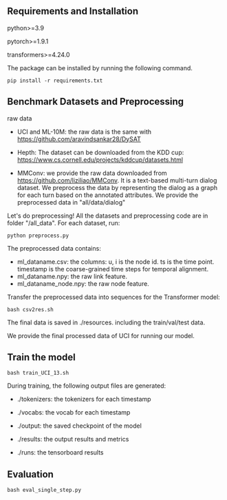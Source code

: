 

## Requirements and Installation


python>=3.9

pytorch>=1.9.1

transformers>=4.24.0

The package can be installed by running the following command.

`pip install -r requirements.txt`

## Benchmark Datasets and Preprocessing

raw data

- UCI and  ML-10M: the raw data is the same with  https://github.com/aravindsankar28/DySAT

- Hepth: The dataset can be downloaded from the KDD cup:  https://www.cs.cornell.edu/projects/kddcup/datasets.html

- MMConv: we provide the raw data downloaded from https://github.com/liziliao/MMConv. It is a text-based multi-turn dialog dataset. We preprocess the data by representing the dialog as a graph for each turn based on the annotated attributes. We provide the preprocessed data in "all/data/dialog"

Let's do preprocessing! All the datasets and preprocessing code are in folder "/all_data". For each dataset, run:

`python preprocess.py ` 


The preprocessed data contains:

- ml_dataname.csv: the columns: u, i is the node id. ts is the time point. timestamp is the coarse-grained time steps for temporal alignment.
- ml_dataname.npy: the raw link feature. 
- ml_dataname_node.npy: the raw node feature. 

Transfer the preprocessed data into sequences for the Transformer model: 

`bash csv2res.sh`

The final data is saved in  ./resources. including the train/val/test data.

We provide the final processed data of UCI for running our model.

## Train the model 

`bash train_UCI_13.sh`

During training, the following output files are generated:

- ./tokenizers: the tokenizers for each timestamp

- ./vocabs: the vocab for each timestamp

- ./output: the saved checkpoint of the model

- ./results: the output results and metrics 

- ./runs: the tensorboard results


## Evaluation 

`bash eval_single_step.py`

